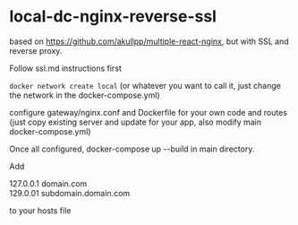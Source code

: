 # local-dc-nginx-reverse-ssl

based on https://github.com/akullpp/multiple-react-nginx, but with SSL and reverse proxy.


Follow ssl.md instructions first

`docker network create local` (or whatever you want to call it, just change the network in the docker-compose.yml)

configure gateway/nginx.conf and Dockerfile for your own code and routes (just copy existing server and update for your app, also modify main docker-compose.yml)

Once all configured, docker-compose up --build in main directory.


Add 

127.0.0.1 domain.com 
<br>
129.0.01 subdomain.domain.com

to your hosts file
